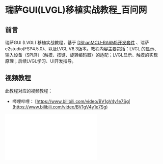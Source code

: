 # 瑞萨GUI(LVGL)移植实战教程_百问网

## 前言

瑞萨GUI (LVGL) 移植实战教程，基于 [DShanMCU-RA6M5开发套件](https://item.taobao.com/item.htm?id=728461040949) 、瑞萨e2studio(FSP4.5.0)、以及LVGL V8.3版本。教程内容主要包括：LVGL 的显示、输入设备（SPI屏）（触摸、按键、旋转编码器）的适配；LVGL显示、触摸的实现原理；后续LVGL学习、UI开发指导。

## 视频教程

此教程对应的视频教程：

- 哔哩哔哩： [https://www.bilibili.com/video/BV1gV4y1e7Sg](https://www.bilibili.com/video/BV1gV4y1e7Sg)

<iframe src="//player.bilibili.com/player.html?aid=872363633&bvid=BV1gV4y1e7Sg&cid=1235134134&page=1" scrolling="no" border="0" frameborder="no" framespacing="0" allowfullscreen="true"> </iframe>

